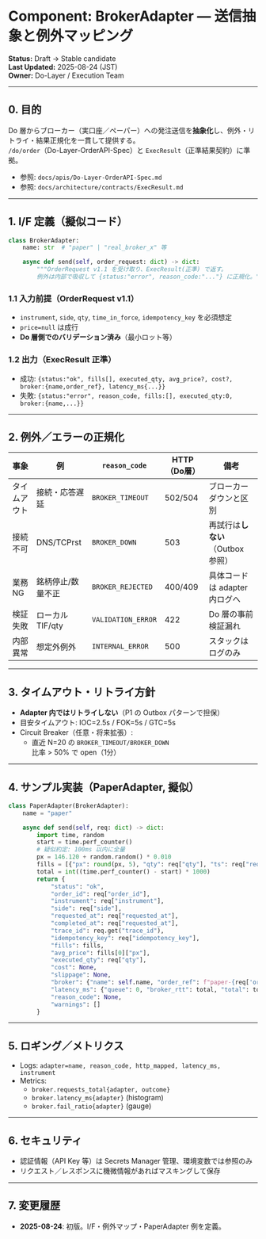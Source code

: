 # Component: BrokerAdapter — 送信抽象と例外マッピング
**Status:** Draft → Stable candidate  
**Last Updated:** 2025-08-24 (JST)  
**Owner:** Do-Layer / Execution Team

---

## 0. 目的
Do 層からブローカー（実口座／ペーパー）への発注送信を**抽象化**し、例外・リトライ・結果正規化を一貫して提供する。  
`/do/order`（Do-Layer-OrderAPI-Spec）と `ExecResult`（正準結果契約）に準拠。

- 参照: `docs/apis/Do-Layer-OrderAPI-Spec.md`  
- 参照: `docs/architecture/contracts/ExecResult.md`

---

## 1. I/F 定義（擬似コード）
```python
class BrokerAdapter:
    name: str  # "paper" | "real_broker_x" 等

    async def send(self, order_request: dict) -> dict:
        """OrderRequest v1.1 を受け取り、ExecResult(正準) で返す。
        例外は内部で吸収して {status:"error", reason_code:"..."} に正規化。"""
```

### 1.1 入力前提（OrderRequest v1.1）
- `instrument`, `side`, `qty`, `time_in_force`, `idempotency_key` を必須想定
- `price=null` は成行
- **Do 層側でのバリデーション済み**（最小ロット等）

### 1.2 出力（ExecResult 正準）
- 成功: `{status:"ok", fills[], executed_qty, avg_price?, cost?, broker:{name,order_ref}, latency_ms{...}}`
- 失敗: `{status:"error", reason_code, fills:[], executed_qty:0, broker:{name,...}}`

---

## 2. 例外／エラーの正規化
| 事象 | 例 | `reason_code` | HTTP（Do層） | 備考 |
|---|---|---|---|---|
| タイムアウト | 接続・応答遅延 | `BROKER_TIMEOUT` | 502/504 | ブローカーダウンと区別 |
| 接続不可 | DNS/TCPrst | `BROKER_DOWN` | 503 | 再試行は**しない**（Outbox 参照） |
| 業務NG | 銘柄停止/数量不正 | `BROKER_REJECTED` | 400/409 | 具体コードは adapter 内ログへ |
| 検証失敗 | ローカル TIF/qty | `VALIDATION_ERROR` | 422 | Do 層の事前検証漏れ |
| 内部異常 | 想定外例外 | `INTERNAL_ERROR` | 500 | スタックはログのみ |

---

## 3. タイムアウト・リトライ方針
- **Adapter 内ではリトライしない**（P1 の Outbox パターンで担保）
- 目安タイムアウト: IOC=2.5s / FOK=5s / GTC=5s
- Circuit Breaker（任意・将来拡張）:
  - 直近 N=20 の `BROKER_TIMEOUT/BROKER_DOWN` 比率 > 50% で open（1分）

---

## 4. サンプル実装（PaperAdapter, 擬似）
```python
class PaperAdapter(BrokerAdapter):
    name = "paper"

    async def send(self, req: dict) -> dict:
        import time, random
        start = time.perf_counter()
        # 疑似約定: 100ms 以内に全量
        px = 146.120 + random.random() * 0.010
        fills = [{"px": round(px, 5), "qty": req["qty"], "ts": req["requested_at"]}]
        total = int((time.perf_counter() - start) * 1000)
        return {
            "status": "ok",
            "order_id": req["order_id"],
            "instrument": req["instrument"],
            "side": req["side"],
            "requested_at": req["requested_at"],
            "completed_at": req["requested_at"],
            "trace_id": req.get("trace_id"),
            "idempotency_key": req["idempotency_key"],
            "fills": fills,
            "avg_price": fills[0]["px"],
            "executed_qty": req["qty"],
            "cost": None,
            "slippage": None,
            "broker": {"name": self.name, "order_ref": f"paper-{req['order_id']}"},
            "latency_ms": {"queue": 0, "broker_rtt": total, "total": total},
            "reason_code": None,
            "warnings": []
        }
```

---

## 5. ロギング／メトリクス
- Logs: `adapter=name, reason_code, http_mapped, latency_ms, instrument`
- Metrics:
  - `broker.requests_total{adapter, outcome}`  
  - `broker.latency_ms{adapter}` (histogram)
  - `broker.fail_ratio{adapter}` (gauge)

---

## 6. セキュリティ
- 認証情報（API Key 等）は Secrets Manager 管理、環境変数では参照のみ
- リクエスト／レスポンスに機微情報があればマスキングして保存

---

## 7. 変更履歴
- **2025-08-24**: 初版。I/F・例外マップ・PaperAdapter 例を定義。
